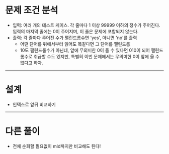 # 문제 조건 분석

- 입력: 여러 개의 테스트 케이스. 각 줄마다 1 이상 99999 이하의 정수가 주어진다. 입력의 마지막 줄에는 0이 주어지며, 이 줄은 문제에 포함되지 않는다.
- 출력: 각 줄마다 주어진 수가 팰린드롬수면 'yes', 아니면 'no'를 출력
  - 어떤 단어를 뒤에서부터 읽어도 똑같다면 그 단어를 팰린드롬
  - 10도 팰린드롬수가 아닌데, 앞에 무의미한 0이 올 수 있다면 010이 되어 팰린드롬수로 취급할 수도 있지만, 특별히 이번 문제에서는 무의미한 0이 앞에 올 수 없다고 하자.

---

# 설계

- 인덱스로 앞뒤 비교하기

---

# 다른 풀이

- 전체 순회할 필요없이 mid까지만 비교해도 된다!
